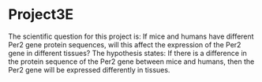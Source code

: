 # Project3E
The scientific question for this project is: If mice and humans have different Per2 gene protein sequences, will this affect the expression of the Per2 gene in different tissues? The hypothesis states: If there is a difference in the protein sequence of the Per2 gene between mice and humans, then the Per2 gene will be expressed differently in tissues. 
